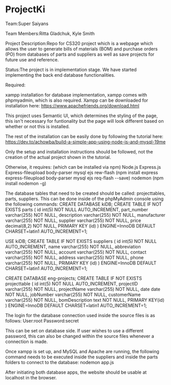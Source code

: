 # ProjectKi
Team:Super Saiyans 

Team Members:Ritta Gladchuk, Kyle Smith 

Project Description:Repo for CS320 project which is a webpage which allows the user to generate bills of materials (BOM) and purchase orders (PO) from
databases of parts and suppliers as well as save projects for future use and reference.

Status:The project is in implementation stage. We have started implementing the back end database functionalities. 

Required:

xampp installation for database implementation, xampp comes with phpmyadmin, which is also required. 
Xampp can be downloaded for installation here:
https://www.apachefriends.org/download.html

This project uses Semantic UI, which determines the styling of the page, this isn't necessary for funtionality but the page will look different based on whether or not this is installed.

The rest of the installation can be easily done by following the tutorial here:
https://dev.to/achowba/build-a-simple-app-using-node-js-and-mysql-19me

Only the setup and installation instructions should be followed, not the creation of the actual project shown in the tutorial.

Otherwise, it requires: (which can be installed via npm)
Node.js
Express.js
Express-fileupload
body-parser
mysql
ejs
rew-flash
(npm install express express-fileupload body-parser mysql ejs req-flash --save)
nodemon
(npm install nodemon -g)


The database tables that need to be created should be called: projecttables, parts, suppliers. This can be done inside of the phpMyAdmin console using the following commands:
CREATE DATABASE kiDB;
CREATE TABLE IF NOT EXISTS parts (
  id int(5) NOT NULL AUTO_INCREMENT,
  part_number varchar(255) NOT NULL,
  description varchar(255) NOT NULL,
  manufacturer varchar(255) NOT NULL,
  supplier varchar(255) NOT NULL,
  price decimal(8,2) NOT NULL,
  PRIMARY KEY (id)
) ENGINE=InnoDB  DEFAULT CHARSET=latin1 AUTO_INCREMENT=1;

USE kiDB;
CREATE TABLE IF NOT EXISTS suppliers (
  id int(5) NOT NULL AUTO_INCREMENT,
  name varchar(255) NOT NULL,
  abbreviation varchar(255) NOT NULL,
  account varchar(255) NOT NULL,
  contact varchar(255) NOT NULL,
  address varchar(255) NOT NULL,
  phone varchar(255) NOT NULL,
  PRIMARY KEY (id)
) ENGINE=InnoDB  DEFAULT CHARSET=latin1 AUTO_INCREMENT=1;

CREATE DATABASE eng-projects;
CREATE TABLE IF NOT EXISTS projecttable (
 id int(5) NOT NULL AUTO_INCREMENT,
 projectID varchar(255) NOT NULL,
 projectName varchar(255) NOT NULL,
 date date NOT NULL,
 jobNumber varchar(255) NOT NULL,
 customerName varchar(255) NOT NULL,
 bomDescription text NOT NULL,
 PRIMARY KEY(id)
) ENGINE=InnoDB  DEFAULT CHARSET=latin1 AUTO_INCREMENT=1;



The login for the database connection used inside the source files is as follows:
User:root
Password:secret

This can be set on database side. If user wishes to use a different password, this can also be changed within the source files whenever a connection is made.

Once xampp is set up, and MySQL and Apache are running, the following command needs to be executed inside the suppliers and inside the parts folders to connect to the database:
nodemon app.js

After initiating both database apps, the website should be usable at localhost in the browser.
